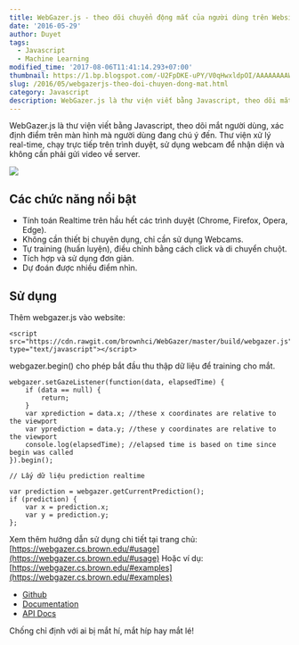 ```yaml
---
title: WebGazer.js - theo dõi chuyển động mắt của người dùng trên Website
date: '2016-05-29'
author: Duyet
tags:
  - Javascript
  - Machine Learning
modified_time: '2017-08-06T11:41:14.293+07:00'
thumbnail: https://1.bp.blogspot.com/-U2FpDKE-uPY/V0qHwxldpOI/AAAAAAAAWK4/Qq3E3Z0I-M8Z8F_slgkZCDtvp5x67oGkQCK4B/s1600/Screenshot%2Bfrom%2B2016-05-29%2B13-09-23.png
slug: /2016/05/webgazerjs-theo-doi-chuyen-dong-mat.html
category: Javascript
description: WebGazer.js là thư viện viết bằng Javascript, theo dõi mắt người dùng, xác định điểm trên màn hình mà người dùng đang chú ý đến. Thư viện xử lý real-time, chạy trực tiếp trên trình duyệt, sử dụng webcam để nhận diện và không cần phải gửi video về server.
---
```


WebGazer.js là thư viện viết bằng Javascript, theo dõi mắt người dùng, xác định điểm trên màn hình mà người dùng đang chú ý đến. Thư viện xử lý real-time, chạy trực tiếp trên trình duyệt, sử dụng webcam để nhận diện và không cần phải gửi video về server.

![](https://1.bp.blogspot.com/-U2FpDKE-uPY/V0qHwxldpOI/AAAAAAAAWK4/Qq3E3Z0I-M8Z8F_slgkZCDtvp5x67oGkQCK4B/s1600/Screenshot%2Bfrom%2B2016-05-29%2B13-09-23.png)

## Các chức năng nổi bật

- Tính toán Realtime trên hầu hết các trình duyệt (Chrome, Firefox, Opera, Edge).
- Không cần thiết bị chuyên dụng, chỉ cần sử dụng Webcams.
- Tự training (huấn luyện), điều chỉnh bằng cách click và di chuyển chuột.
- Tích hợp và sử dụng đơn giản.
- Dự đoán được nhiều điểm nhìn.

## Sử dụng

Thêm webgazer.js vào website:

```
<script src="https://cdn.rawgit.com/brownhci/WebGazer/master/build/webgazer.js" type="text/javascript"></script>
```

webgazer.begin() cho phép bắt đầu thu thập dữ liệu để training cho mắt.

```
webgazer.setGazeListener(function(data, elapsedTime) {
    if (data == null) {
        return;
    }
    var xprediction = data.x; //these x coordinates are relative to the viewport
    var yprediction = data.y; //these y coordinates are relative to the viewport
    console.log(elapsedTime); //elapsed time is based on time since begin was called
}).begin();

// Lấy dữ liệu prediction realtime

var prediction = webgazer.getCurrentPrediction();
if (prediction) {
    var x = prediction.x;
    var y = prediction.y;
};

```

Xem thêm hướng dẫn sử dụng chi tiết tại trang chủ: [https://webgazer.cs.brown.edu/#usage](https://webgazer.cs.brown.edu/#usage)
Hoặc ví dụ: [https://webgazer.cs.brown.edu/#examples](https://webgazer.cs.brown.edu/#examples)

- [Github](https://github.com/brownhci/WebGazer)
- [Documentation](https://webgazer.cs.brown.edu/documentation/)
- [API Docs](https://github.com/brownhci/WebGazer/wiki/Top-Level-API)

Chống chỉ định với ai bị mắt hí, mắt híp hay mắt lé!

